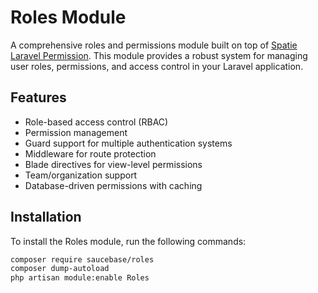 # Roles Module

A comprehensive roles and permissions module built on top of [Spatie Laravel Permission](https://spatie.be/docs/laravel-permission). This module provides a robust system for managing user roles, permissions, and access control in your Laravel application.

## Features

- Role-based access control (RBAC)
- Permission management
- Guard support for multiple authentication systems
- Middleware for route protection
- Blade directives for view-level permissions
- Team/organization support
- Database-driven permissions with caching

## Installation

To install the Roles module, run the following commands:

```bash
composer require saucebase/roles
composer dump-autoload
php artisan module:enable Roles
```
